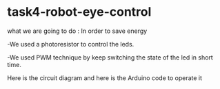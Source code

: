 # task4-robot-eye-control
what we are going to do :
In order to save energy

-We used a photoresistor to control the leds.

-We used PWM technique by keep switching the state of the led in short time.

Here is the circuit diagram and here is the Arduino code to operate it
